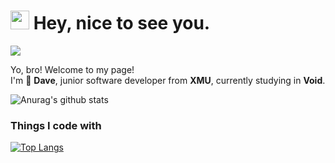 <h1><img src="https://emojis.slackmojis.com/emojis/images/1531849430/4246/blob-sunglasses.gif?1531849430" width="30"/> Hey, nice to see you.</h1>

<p align="left"> 
  <img src="https://profile-counter.glitch.me/Holaplace/count.svg" />
</p>

<p>Yo, bro! Welcome to my page! </br> I'm 🌱 <b>Dave</b>, junior software developer from <b>XMU</b>, currently studying in <b>Void</b>. </p>


![Anurag's github stats](https://github-readme-stats.vercel.app/api?username=eliotxu&show_icons=true&theme=gruvbox)

<h3>Things I code with</h3>

[![Top Langs](https://github-readme-stats.vercel.app/api/top-langs/?username=eliotxu&hide=javascript,html&layout=compact)](https://github.com/eliotxu)

<!--
**eliotxu/eliotxu** is a ✨ _special_ ✨ repository because its `README.md` (this file) appears on your GitHub profile.

Here are some ideas to get you started:

- 🔭 I’m currently working on ...
- 🌱 I’m currently learning ...
- 👯 I’m looking to collaborate on ...
- 🤔 I’m looking for help with ...
- 💬 Ask me about ...
- 📫 How to reach me: ...
- 😄 Pronouns: ...
- ⚡ Fun fact: ...
-->
